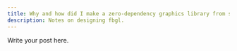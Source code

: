 ```yaml
---
title: Why and how did I make a zero-dependency graphics library from scratch
description: Notes on designing fbgl.
---
```

Write your post here.
